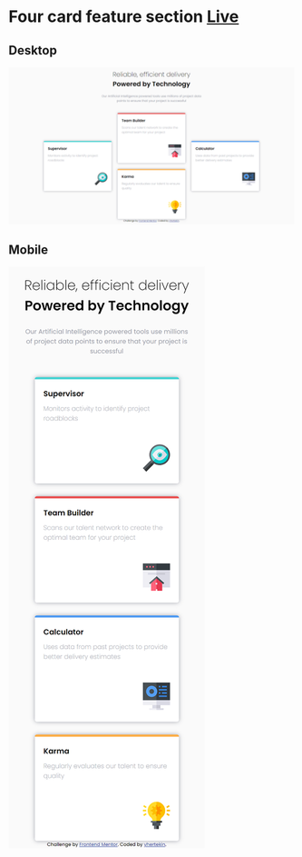 # Four card feature section [Live](https://yhertekin.github.io/Four-card-feature-section/)

## Desktop

![desktop image of application](./pics/desktop.PNG)

## Mobile

![mobile image of application](./pics/mobile.png)
